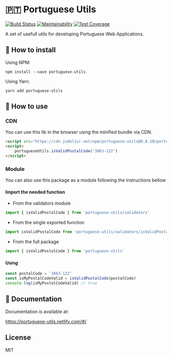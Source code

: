 # 🇵🇹 Portuguese Utils

[![Build Status](https://travis-ci.org/hugo-fonseca/portuguese-utils.svg?branch=master)](https://travis-ci.org/hugo-fonseca/portuguese-utils)
[![Maintainability](https://api.codeclimate.com/v1/badges/a1670c105d39da659957/maintainability)](https://codeclimate.com/github/hugo-fonseca/portuguese-utils/maintainability)
[![Test Coverage](https://api.codeclimate.com/v1/badges/a1670c105d39da659957/test_coverage)](https://codeclimate.com/github/hugo-fonseca/portuguese-utils/test_coverage)

A set of usefull utils for developing Portuguese Web Applications.

## 🔰 How to install

Using NPM:

`npm install --save portuguese-utils`

Using Yarn:

`yarn add portuguese-utils`

## 🚀 How to use

### CDN

You can use this lib in the browser using the minified bundle via CDN.

```html
<script src="https://cdn.jsdelivr.net/npm/portuguese-utils@0.0.10/portuguese-utils.min.js" />
<script>
    portugueseUtils.isValidPostalCode('3863-122')
</script>
```

### Module

You can also use this package as a module following the instructions bellow

#### Import the needed function

* From the validators module

```js
import { isValidPostalCode } from 'portuguese-utils/validators'
```

* From the single exported function

```js
import isValidPostalCode from 'portuguese-utils/validators/isValidPostalCode'
```

* From the full package

```js
import { isValidPostalCode } from 'portuguese-utils'
```

#### Using

```js
const postalCode = '3863-122'
const isMyPostalCodeValid = isValidPostalCode(postalCode)
console.log(isMyPostalCodeValid) // true
```

## 📎 Documentation

Documentation is available at:

https://portuguese-utils.netlify.com/#/

## License

MIT
